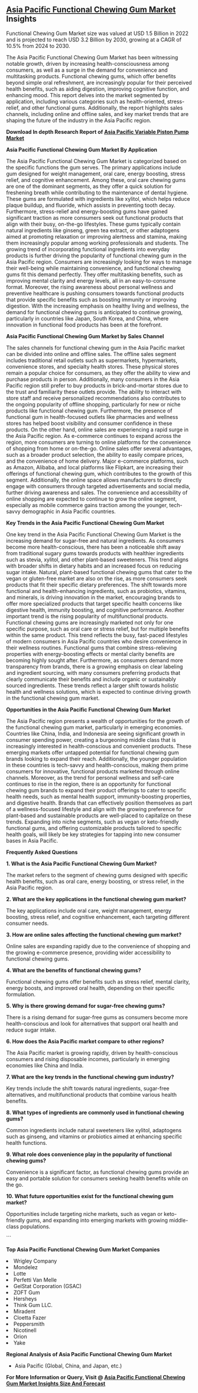 <h2><a href="https://www.verifiedmarketreports.com/download-sample/?rid=43324&amp;utm_source=Github-Feb&amp;utm_medium=219" target="_blank">Asia Pacific Functional Chewing Gum Market</a> Insights</h2><p>Functional Chewing Gum Market size was valued at USD 1.5 Billion in 2022 and is projected to reach USD 3.2 Billion by 2030, growing at a CAGR of 10.5% from 2024 to 2030.</p><p><p>The Asia Pacific Functional Chewing Gum Market has been witnessing notable growth, driven by increasing health-consciousness among consumers, as well as a surge in the demand for convenience and multitasking products. Functional chewing gums, which offer benefits beyond simple oral refreshment, are increasingly popular for their perceived health benefits, such as aiding digestion, improving cognitive function, and enhancing mood. This report delves into the market segmented by application, including various categories such as health-oriented, stress-relief, and other functional gums. Additionally, the report highlights sales channels, including online and offline sales, and key market trends that are shaping the future of the industry in the Asia Pacific region. <p><strong>Download In depth Research Report of <a href="https://www.verifiedmarketreports.com/download-sample/?rid=236118&amp;utm_source=Pulse-Dec&amp;utm_medium=219" target="_blank">Asia Pacific Variable Piston Pump Market</a></strong></p></p> <p><strong>Asia Pacific Functional Chewing Gum Market By Application</strong></p> <p>The Asia Pacific Functional Chewing Gum Market is categorized based on the specific functions the gum serves. The primary applications include gum designed for weight management, oral care, energy boosting, stress relief, and cognitive enhancement. Among these, oral care chewing gums are one of the dominant segments, as they offer a quick solution for freshening breath while contributing to the maintenance of dental hygiene. These gums are formulated with ingredients like xylitol, which helps reduce plaque buildup, and fluoride, which assists in preventing tooth decay. Furthermore, stress-relief and energy-boosting gums have gained significant traction as more consumers seek out functional products that align with their busy, on-the-go lifestyles. These gums typically contain natural ingredients like ginseng, green tea extract, or other adaptogens aimed at promoting relaxation or improving alertness and stamina, making them increasingly popular among working professionals and students. The growing trend of incorporating functional ingredients into everyday products is further driving the popularity of functional chewing gum in the Asia Pacific region. Consumers are increasingly looking for ways to manage their well-being while maintaining convenience, and functional chewing gums fit this demand perfectly. They offer multitasking benefits, such as improving mental clarity and energy levels, all in an easy-to-consume format. Moreover, the rising awareness about personal wellness and preventive healthcare is pushing consumers towards functional products that provide specific benefits such as boosting immunity or improving digestion. With the increasing emphasis on healthy living and wellness, the demand for functional chewing gums is anticipated to continue growing, particularly in countries like Japan, South Korea, and China, where innovation in functional food products has been at the forefront. </p> <p><strong>Asia Pacific Functional Chewing Gum Market by Sales Channel</strong></p> <p>The sales channels for functional chewing gum in the Asia Pacific market can be divided into online and offline sales. The offline sales segment includes traditional retail outlets such as supermarkets, hypermarkets, convenience stores, and specialty health stores. These physical stores remain a popular choice for consumers, as they offer the ability to view and purchase products in person. Additionally, many consumers in the Asia Pacific region still prefer to buy products in brick-and-mortar stores due to the trust and familiarity these outlets provide. The ability to interact with store staff and receive personalized recommendations also contributes to the ongoing popularity of offline shopping, particularly for new or niche products like functional chewing gum. Furthermore, the presence of functional gum in health-focused outlets like pharmacies and wellness stores has helped boost visibility and consumer confidence in these products. On the other hand, online sales are experiencing a rapid surge in the Asia Pacific region. As e-commerce continues to expand across the region, more consumers are turning to online platforms for the convenience of shopping from home or on-the-go. Online sales offer several advantages, such as a broader product selection, the ability to easily compare prices, and the convenience of home delivery. Major e-commerce platforms, such as Amazon, Alibaba, and local platforms like Flipkart, are increasing their offerings of functional chewing gum, which contributes to the growth of this segment. Additionally, the online space allows manufacturers to directly engage with consumers through targeted advertisements and social media, further driving awareness and sales. The convenience and accessibility of online shopping are expected to continue to grow the online segment, especially as mobile commerce gains traction among the younger, tech-savvy demographic in Asia Pacific countries. </p> <p><strong>Key Trends in the Asia Pacific Functional Chewing Gum Market</strong></p> <p>One key trend in the Asia Pacific Functional Chewing Gum Market is the increasing demand for sugar-free and natural ingredients. As consumers become more health-conscious, there has been a noticeable shift away from traditional sugary gums towards products with healthier ingredients such as stevia, xylitol, and other plant-based sweeteners. This trend aligns with broader shifts in dietary habits and an increased focus on reducing sugar intake. Natural, plant-based functional chewing gums that cater to the vegan or gluten-free market are also on the rise, as more consumers seek products that fit their specific dietary preferences. The shift towards more functional and health-enhancing ingredients, such as probiotics, vitamins, and minerals, is driving innovation in the market, encouraging brands to offer more specialized products that target specific health concerns like digestive health, immunity boosting, and cognitive performance. Another important trend is the rising popularity of multifunctional products. Functional chewing gums are increasingly marketed not only for one specific purpose, such as oral care or stress relief, but for multiple benefits within the same product. This trend reflects the busy, fast-paced lifestyles of modern consumers in Asia Pacific countries who desire convenience in their wellness routines. Functional gums that combine stress-relieving properties with energy-boosting effects or mental clarity benefits are becoming highly sought after. Furthermore, as consumers demand more transparency from brands, there is a growing emphasis on clear labeling and ingredient sourcing, with many consumers preferring products that clearly communicate their benefits and include organic or sustainably sourced ingredients. These trends reflect a larger shift towards holistic health and wellness solutions, which is expected to continue driving growth in the functional chewing gum market. </p> <p><strong>Opportunities in the Asia Pacific Functional Chewing Gum Market</strong></p> <p>The Asia Pacific region presents a wealth of opportunities for the growth of the functional chewing gum market, particularly in emerging economies. Countries like China, India, and Indonesia are seeing significant growth in consumer spending power, creating a burgeoning middle class that is increasingly interested in health-conscious and convenient products. These emerging markets offer untapped potential for functional chewing gum brands looking to expand their reach. Additionally, the younger population in these countries is tech-savvy and health-conscious, making them prime consumers for innovative, functional products marketed through online channels. Moreover, as the trend for personal wellness and self-care continues to rise in the region, there is an opportunity for functional chewing gum brands to expand their product offerings to cater to specific health needs, such as mental health support, immunity-boosting properties, and digestive health. Brands that can effectively position themselves as part of a wellness-focused lifestyle and align with the growing preference for plant-based and sustainable products are well-placed to capitalize on these trends. Expanding into niche segments, such as vegan or keto-friendly functional gums, and offering customizable products tailored to specific health goals, will likely be key strategies for tapping into new consumer bases in Asia Pacific. </p> <p><strong>Frequently Asked Questions</strong></p> <p><strong>1. What is the Asia Pacific Functional Chewing Gum Market?</strong></p> <p>The market refers to the segment of chewing gums designed with specific health benefits, such as oral care, energy boosting, or stress relief, in the Asia Pacific region.</p> <p><strong>2. What are the key applications in the functional chewing gum market?</strong></p> <p>The key applications include oral care, weight management, energy boosting, stress relief, and cognitive enhancement, each targeting different consumer needs.</p> <p><strong>3. How are online sales affecting the functional chewing gum market?</strong></p> <p>Online sales are expanding rapidly due to the convenience of shopping and the growing e-commerce presence, providing wider accessibility to functional chewing gums.</p> <p><strong>4. What are the benefits of functional chewing gums?</strong></p> <p>Functional chewing gums offer benefits such as stress relief, mental clarity, energy boosts, and improved oral health, depending on their specific formulation.</p> <p><strong>5. Why is there growing demand for sugar-free chewing gums?</strong></p> <p>There is a rising demand for sugar-free gums as consumers become more health-conscious and look for alternatives that support oral health and reduce sugar intake.</p> <p><strong>6. How does the Asia Pacific market compare to other regions?</strong></p> <p>The Asia Pacific market is growing rapidly, driven by health-conscious consumers and rising disposable incomes, particularly in emerging economies like China and India.</p> <p><strong>7. What are the key trends in the functional chewing gum industry?</strong></p> <p>Key trends include the shift towards natural ingredients, sugar-free alternatives, and multifunctional products that combine various health benefits.</p> <p><strong>8. What types of ingredients are commonly used in functional chewing gums?</strong></p> <p>Common ingredients include natural sweeteners like xylitol, adaptogens such as ginseng, and vitamins or probiotics aimed at enhancing specific health functions.</p> <p><strong>9. What role does convenience play in the popularity of functional chewing gums?</strong></p> <p>Convenience is a significant factor, as functional chewing gums provide an easy and portable solution for consumers seeking health benefits while on the go.</p> <p><strong>10. What future opportunities exist for the functional chewing gum market?</strong></p> <p>Opportunities include targeting niche markets, such as vegan or keto-friendly gums, and expanding into emerging markets with growing middle-class populations.</p> ```</p><p><strong>Top Asia Pacific Functional Chewing Gum Market Companies</strong></p><div data-test-id=""><p><li>Wrigley Company</li><li> Mondelez</li><li> Lotte</li><li> Perfetti Van Melle</li><li> GelStat Corporation (GSAC)</li><li> ZOFT Gum</li><li> Hersheys</li><li> Think Gum LLC.</li><li> Miradent</li><li> Cloetta Fazer</li><li> Peppersmith</li><li> Nicotinell</li><li> Orion</li><li> Yake</li></p><div><strong>Regional Analysis of&nbsp;Asia Pacific Functional Chewing Gum Market</strong></div><ul><li dir="ltr"><p dir="ltr">Asia Pacific (Global, China, and Japan, etc.)</p></li></ul><p><strong>For More Information or Query, Visit @&nbsp;</strong><strong><a href="https://www.verifiedmarketreports.com/product/global-functional-chewing-gum-market-2019-by-manufacturers-regions-type-and-application-forecast-to-2024/?utm_source=Github-Feb&amp;utm_medium=219" target="_blank">Asia Pacific Functional Chewing Gum Market Insights Size And Forecast</a></strong></p></div><h2>&nbsp;</h2><div data-test-id="">&nbsp;</div>
